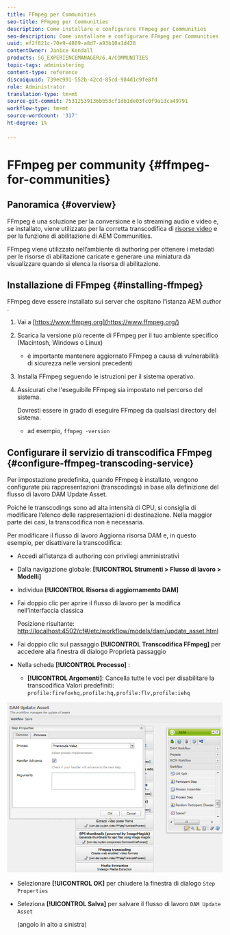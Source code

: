```yaml
---
title: FFmpeg per Communities
seo-title: FFmpeg per Communities
description: Come installare e configurare FFmpeg per Communities
seo-description: Come installare e configurare FFmpeg per Communities
uuid: ef2f821c-70e9-4889-a8d7-a93b10a1d428
contentOwner: Janice Kendall
products: SG_EXPERIENCEMANAGER/6.4/COMMUNITIES
topic-tags: administering
content-type: reference
discoiquuid: 739ec991-552b-42cd-85cd-984d1c9fe8fd
role: Administrator
translation-type: tm+mt
source-git-commit: 75312539136bb53cf1db1de03fc0f9a1dca49791
workflow-type: tm+mt
source-wordcount: '317'
ht-degree: 1%

---
```



# FFmpeg per community {#ffmpeg-for-communities}

## Panoramica {#overview}

FFmpeg è una soluzione per la conversione e lo streaming audio e video e, se installato, viene utilizzato per la corretta transcodifica di [risorse video](../../help/sites-authoring/default-components-foundation.md#video) e per la funzione di abilitazione di AEM Communities.

FFmpeg viene utilizzato nell’ambiente di authoring per ottenere i metadati per le risorse di abilitazione caricate e generare una miniatura da visualizzare quando si elenca la risorsa di abilitazione.

## Installazione di FFmpeg {#installing-ffmpeg}

FFmpeg deve essere installato sui server che ospitano l&#39;istanza AEM *author* .

1. Vai a [https://www.ffmpeg.org](https://www.ffmpeg.org/)
1. Scarica la versione più recente di FFmpeg per il tuo ambiente specifico (Macintosh, Windows o Linux)

   * è importante mantenere aggiornato FFmpeg a causa di vulnerabilità di sicurezza nelle versioni precedenti

1. Installa FFmpeg seguendo le istruzioni per il sistema operativo.

1. Assicurati che l&#39;eseguibile FFmpeg sia impostato nel percorso del sistema.

   Dovresti essere in grado di eseguire FFmpeg da qualsiasi directory del sistema.

   * ad esempio, `ffmpeg -version`

## Configurare il servizio di transcodifica FFmpeg {#configure-ffmpeg-transcoding-service}

Per impostazione predefinita, quando FFmpeg è installato, vengono configurate più rappresentazioni (transcodings) in base alla definizione del flusso di lavoro DAM Update Asset.

Poiché le transcodings sono ad alta intensità di CPU, si consiglia di modificare l’elenco delle rappresentazioni di destinazione. Nella maggior parte dei casi, la transcodifica non è necessaria.

Per modificare il flusso di lavoro Aggiorna risorsa DAM e, in questo esempio, per disattivare la transcodifica:

* Accedi all’istanza di authoring con privilegi amministrativi
* Dalla navigazione globale: **[!UICONTROL Strumenti > Flusso di lavoro > Modelli]**
* Individua **[!UICONTROL Risorsa di aggiornamento DAM]**
* Fai doppio clic per aprire il flusso di lavoro per la modifica nell’interfaccia classica

   Posizione risultante: [http://localhost:4502/cf#/etc/workflow/models/dam/update_asset.html](http://localhost:4502/cf#/etc/workflow/models/dam/update_asset.html)

* Fai doppio clic sul passaggio **[!UICONTROL Transcodifica FFmpeg]** per accedere alla finestra di dialogo Proprietà passaggio
* Nella scheda **[!UICONTROL Processo]** :

   * **[!UICONTROL Argomenti]**: Cancella tutte le voci per disabilitare la transcodifica Valori predefiniti:  `profile:firefoxhq,profile:hq,profile:flv,profile:iehq`

![chlimage_1-372](assets/chlimage_1-372.png)

* Selezionare **[!UICONTROL OK]** per chiudere la finestra di dialogo `Step Properties`

* Seleziona **[!UICONTROL Salva]** per salvare il flusso di lavoro `DAM Update Asset`

   (angolo in alto a sinistra)

